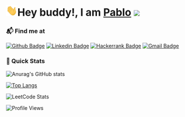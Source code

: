 <h1> <img src="https://raw.githubusercontent.com/ABSphreak/ABSphreak/master/gifs/Hi.gif" height="30px">Hey buddy!, I am <a href="https://github.com/pablomariaarranzpou">Pablo</a> <img height="30px" src="https://emojis.slackmojis.com/emojis/images/1531849430/4246/blob-sunglasses.gif?1531849430"></h1>
</h1>

### 📬 Find me at
[![Github Badge](http://img.shields.io/badge/-Github-black?style=flat-square&logo=github&link=https://github.com/pablomariaarranzpou/)](https://github.com/pablomariaarranzpou/) 
[![Linkedin Badge](https://img.shields.io/badge/-LinkedIn-blue?style=flat-square&logo=Linkedin&logoColor=white&link=https://www.linkedin.com/in/pablomariaarranzpou/)](https://www.linkedin.com/in/pablomariaarranzpou)
[![Hackerrank Badge](https://img.shields.io/badge/-Hackerrank-2EC866?style=flat-square&logo=HackerRank&logoColor=white&link=https://www.hackerrank.com/Defcon27)](https://www.hackerrank.com/arranzpou10)
[![Gmail Badge](https://img.shields.io/badge/-Gmail-d14836?style=flat-square&logo=Gmail&logoColor=white&link=mailto:defcon.sentinal95@gmail.com)](mailto:pablomariaarranzpou@gmail.com)


### 🚀 Quick Stats
![Anurag's GitHub stats](https://github-readme-stats.vercel.app/api?username=pablomariaarranzpou&show_icons=true&theme=gradient)


[![Top Langs](https://github-readme-stats.vercel.app/api/top-langs/?username=pablomariaarranzpou&layout=compact)](https://github.com/anuraghazra/github-readme-stats)

![LeetCode Stats](https://leetcard.jacoblin.cool/pablomariaarranzpou?theme=light&font=Squada%20One)


![Profile Views](https://komarev.com/ghpvc/?username=pablomariaarranzpou)






